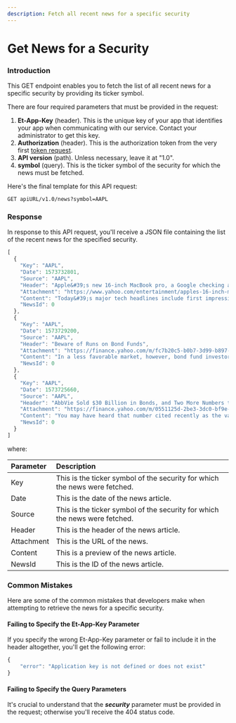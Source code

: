 ```yaml
---
description: Fetch all recent news for a specific security
---
```


# Get News for a Security

### Introduction

This GET endpoint enables you to fetch the list of all recent news for a specific security by providing its ticker symbol. 

There are four required parameters that must be provided in the request:

1. **Et-App-Key** \(header\). This is the unique key of your app that identifies your app when communicating with our service. Contact your administrator to get this key.
2. **Authorization** \(header\). This is the authorization token from the very first [token request](../authentication/requesting-tokens/).
3. **API version** \(path\). Unless necessary, leave it at "1.0".
4. **symbol** \(query\). This is the ticker symbol of the security for which the news must be fetched.

Here's the final template for this API request:

```text
GET apiURL/v1.0/news?symbol=AAPL
```

### Response

In response to this API request, you'll receive a JSON file containing the list of the recent news for the specified security.

```javascript
[
  {
    "Key": "AAPL",
    "Date": 1573732801,
    "Source": "AAPL",
    "Header": "Apple&#39;s new 16-inch MacBook pro, a Google checking account?",
    "Attachment": "https://www.yahoo.com/entertainment/apples-16-inch-macbook-pro-120001975.html?.tsrc=rss",
    "Content": "Today&#39;s major tech headlines include first impressions of Apple&#39;s new MacBook Pro, Google possibly offering checking accounts in 2020 and Disney Plus&#39; big launch that included over 10 million sign-ups.",
    "NewsId": 0
  },
  {
    "Key": "AAPL",
    "Date": 1573729200,
    "Source": "AAPL",
    "Header": "Beware of Runs on Bond Funds",
    "Attachment": "https://finance.yahoo.com/m/fc7b20c5-b0b7-3d99-b897-061b961cabad/beware-of-runs-on-bond-funds.html?.tsrc=rss",
    "Content": "In a less favorable market, however, bond fund investors could get hurt—not so much by worsening fundamentals, but the funds’ difficulty to meet redemptions in an illiquid market.  As much as 50% of the assets in high-yield bond funds and 15% of assets of all fixed-income funds could be vulnerable to a liquidity shortfall in the event of heavy investor redemptions.  “There are more risks to open-end bond funds than people are willing to acknowledge,” says Mark Grant, chief global strategist B. Riley FBR.",
    "NewsId": 0
  },
  {
    "Key": "AAPL",
    "Date": 1573725660,
    "Source": "AAPL",
    "Header": "AbbVie Sold $30 Billion in Bonds, and Two More Numbers to Know",
    "Attachment": "https://finance.yahoo.com/m/0551125d-2be3-3dc0-bf9e-e75bb4ad69bc/abbvie-sold-%2430-billion-in.html?.tsrc=rss",
    "Content": "You may have heard that number cited recently as the value of an asteroid called 16 Psyche .  If humans ever manage to mine the asteroid, a flood of space-gold would completely crater the terrestrial market.  All that extra supply would cause today’s gold price to plummet.",
    "NewsId": 0
  }
]
```

where:

| Parameter | Description |
| :--- | :--- |
| Key | This is the ticker symbol of the security for which the news were fetched. |
| Date | This is the date of the news article. |
| Source | This is the ticker symbol of the security for which the news were fetched. |
| Header | This is the header of the news article. |
| Attachment | This is the URL of the news. |
| Content | This is a preview of the news article. |
| NewsId | This is the ID of the news article. |

### Common Mistakes

Here are some of the common mistakes that developers make when attempting to retrieve the news for a specific security.

#### Failing to Specify the Et-App-Key Parameter

If you specify the wrong Et-App-Key parameter or fail to include it in the header altogether, you'll get the following error:

```javascript
{
    "error": "Application key is not defined or does not exist"
}
```

#### Failing to Specify the Query Parameters

It's crucial to understand that the _**security**_ parameter must be provided in the request; otherwise you'll receive the 404 status code.

